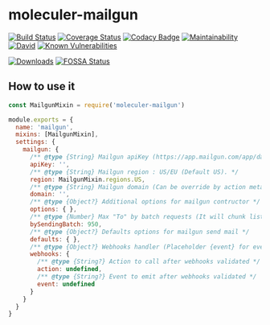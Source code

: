 # moleculer-mailgun

[![Build Status](https://travis-ci.org/YourSoftRun/moleculer-mailgun.svg?branch=master)](https://travis-ci.org/YourSoftRun/moleculer-mailgun)
[![Coverage Status](https://coveralls.io/repos/github/YourSoftRun/moleculer-mailgun/badge.svg?branch=master)](https://coveralls.io/github/YourSoftRun/moleculer-mailgun?branch=master)
[![Codacy Badge](https://api.codacy.com/project/badge/Grade/0de33278dbe44f18966a2e9fa429fb69)](https://www.codacy.com/app/Hugome/moleculer-mailgun?utm_source=github.com&amp;utm_medium=referral&amp;utm_content=YourSoftRun/moleculer-mailgun&amp;utm_campaign=Badge_Grade)
[![Maintainability](https://api.codeclimate.com/v1/badges/18d0be3409e2d85d419e/maintainability)](https://codeclimate.com/github/YourSoftRun/moleculer-mailgun/maintainability)
[![David](https://img.shields.io/david/YourSoftRun/moleculer-mailgun.svg)](https://david-dm.org/YourSoftRun/moleculer-mailgun)
[![Known Vulnerabilities](https://snyk.io/test/github/YourSoftRun/moleculer-mailgun/badge.svg)](https://snyk.io/test/github/YourSoftRun/moleculer-mailgun)

[![Downloads](https://img.shields.io/npm/dm/moleculer-mailgun.svg)](https://www.npmjs.com/package/moleculer-mailgun)
[![FOSSA Status](https://app.fossa.io/api/projects/git%2Bgithub.com%2FYourSoftRun%2Fmoleculer-mailgun.svg?type=shield)](https://app.fossa.io/projects/git%2Bgithub.com%2FYourSoftRun%2Fmoleculer-mailgun?ref=badge_shield)

## How to use it

```js
const MailgunMixin = require('moleculer-mailgun')

module.exports = {
  name: 'mailgun',
  mixins: [MailgunMixin],
  settings: {
    mailgun: {
      /** @type {String} Mailgun apiKey (https://app.mailgun.com/app/dashboard). */
      apiKey: '',
      /** @type {String} Mailgun region : US/EU (Default US). */
      region: MailgunMixin.regions.US,
      /** @type {String} Mailgun domain (Can be override by action meta). */
      domain: '',
      /** @type {Object?} Additional options for mailgun contructor */
      options: { },
      /** @type {Number} Max "To" by batch requests (It will chunk list by that, Mailgun limit : 1000) */
      bySendingBatch: 950,
      /** @type {Object?} Defaults options for mailgun send mail */
      defaults: { },
      /** @type {Object?} Webhooks handler (Placeholder {event} for event type) */
      webhooks: {
        /** @type {String?} Action to call after webhooks validated */
        action: undefined,
        /** @type {String?} Event to emit after webhooks validated */
        event: undefined
      }
    }
  }
}
```
